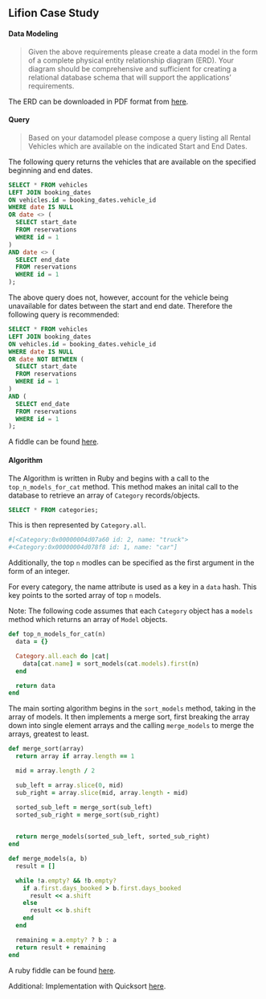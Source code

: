 ## Lifion Case Study

#### Data Modeling
> Given the above requirements please create a data model in the form of a complete physical entity relationship diagram (ERD). Your diagram should be comprehensive and sufficient for creating a relational database schema that will support the applications’ requirements.

The ERD can be downloaded in PDF format from [here](https://www.lucidchart.com/publicSegments/view/f076239c-31f1-465d-aeb1-07cae297c933).

#### Query
> Based on your datamodel please compose a query listing all Rental Vehicles which are available on the indicated Start and End Dates.

The following query returns the vehicles that are available on the specified beginning and end dates.

```SQL
SELECT * FROM vehicles
LEFT JOIN booking_dates
ON vehicles.id = booking_dates.vehicle_id
WHERE date IS NULL
OR date <> (
  SELECT start_date
  FROM reservations
  WHERE id = 1
)
AND date <> (
  SELECT end_date
  FROM reservations
  WHERE id = 1
);
```

The above query does not, however, account for the vehicle being unavailable for dates between the start and end date. Therefore the following query is recommended:

```SQL
SELECT * FROM vehicles
LEFT JOIN booking_dates
ON vehicles.id = booking_dates.vehicle_id
WHERE date IS NULL
OR date NOT BETWEEN (
  SELECT start_date
  FROM reservations
  WHERE id = 1
)
AND (
  SELECT end_date
  FROM reservations
  WHERE id = 1
);
```
A fiddle can be found [here](http://sqlfiddle.com/#!9/656a83/6).

#### Algorithm

The Algorithm is written in Ruby and begins with a call to the `top_n_models_for_cat` method. This method makes an inital call to the database to retrieve an array of `Category` records/objects.

```SQL
SELECT * FROM categories;
```

This is then represented by `Category.all`.

```ruby
#[<Category:0x00000004d07a60 id: 2, name: "truck">
#<Category:0x00000004d078f8 id: 1, name: "car"]
```

Additionally, the top `n` modles can be specified as the first argument in the form of an integer.

For every category, the name attribute is used as a key in a `data` hash. This key points to the sorted array of top `n` models.

Note: The following code assumes that each `Category` object has a `models` method which returns an array of `Model` objects.

```ruby
def top_n_models_for_cat(n)
  data = {}

  Category.all.each do |cat|
    data[cat.name] = sort_models(cat.models).first(n)
  end

  return data
end
```

The main sorting algorithm begins in the `sort_models` method, taking in the array of models. It then implements a merge sort, first breaking the array down into single element arrays and the calling `merge_models` to merge the arrays, greatest to least.

```ruby
def merge_sort(array)
  return array if array.length == 1

  mid = array.length / 2

  sub_left = array.slice(0, mid)
  sub_right = array.slice(mid, array.length - mid)

  sorted_sub_left = merge_sort(sub_left)
  sorted_sub_right = merge_sort(sub_right)
 

  return merge_models(sorted_sub_left, sorted_sub_right)
end

def merge_models(a, b)
  result = []

  while !a.empty? && !b.empty?
    if a.first.days_booked > b.first.days_booked
      result << a.shift
    else
      result << b.shift  
    end  
  end

  remaining = a.empty? ? b : a
  return result + remaining
end
```

A ruby fiddle can be found [here](https://repl.it/KQQH/0).

Additional: Implementation with Quicksort [here](https://repl.it/KRFR/0).